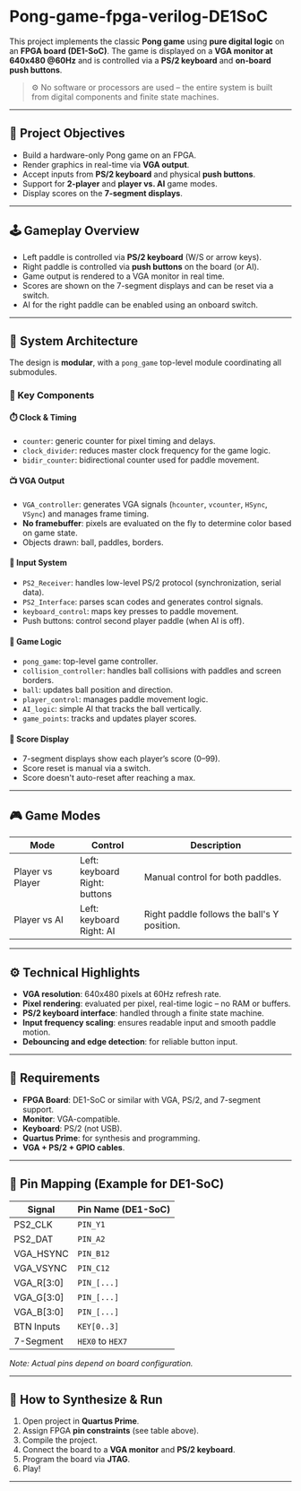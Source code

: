 # Pong-game-fpga-verilog-DE1SoC
This project implements the classic **Pong game** using **pure digital logic** on an **FPGA board (DE1-SoC)**. The game is displayed on a **VGA monitor at 640x480 @60Hz** and is controlled via a **PS/2 keyboard** and **on-board push buttons**.

> ⚙️ No software or processors are used – the entire system is built from digital components and finite state machines.

---

## 🎯 Project Objectives

- Build a hardware-only Pong game on an FPGA.
- Render graphics in real-time via **VGA output**.
- Accept inputs from **PS/2 keyboard** and physical **push buttons**.
- Support for **2-player** and **player vs. AI** game modes.
- Display scores on the **7-segment displays**.

---

## 🕹️ Gameplay Overview

- Left paddle is controlled via **PS/2 keyboard** (W/S or arrow keys).
- Right paddle is controlled via **push buttons** on the board (or AI).
- Game output is rendered to a VGA monitor in real time.
- Scores are shown on the 7-segment displays and can be reset via a switch.
- AI for the right paddle can be enabled using an onboard switch.

---

## 🧱 System Architecture

The design is **modular**, with a `pong_game` top-level module coordinating all submodules.

### 🔧 Key Components

#### ⏱️ Clock & Timing
- `counter`: generic counter for pixel timing and delays.
- `clock_divider`: reduces master clock frequency for the game logic.
- `bidir_counter`: bidirectional counter used for paddle movement.

#### 📺 VGA Output
- `VGA_controller`: generates VGA signals (`hcounter`, `vcounter`, `HSync`, `VSync`) and manages frame timing.
- **No framebuffer**: pixels are evaluated on the fly to determine color based on game state.
- Objects drawn: ball, paddles, borders.

#### 🎹 Input System
- `PS2_Receiver`: handles low-level PS/2 protocol (synchronization, serial data).
- `PS2_Interface`: parses scan codes and generates control signals.
- `keyboard_control`: maps key presses to paddle movement.
- Push buttons: control second player paddle (when AI is off).

#### 🧠 Game Logic
- `pong_game`: top-level game controller.
- `collision_controller`: handles ball collisions with paddles and screen borders.
- `ball`: updates ball position and direction.
- `player_control`: manages paddle movement logic.
- `AI_logic`: simple AI that tracks the ball vertically.
- `game_points`: tracks and updates player scores.

#### 🔢 Score Display
- 7-segment displays show each player’s score (0–99).
- Score reset is manual via a switch.
- Score doesn't auto-reset after reaching a max.

---

## 🎮 Game Modes

| Mode            | Control             | Description                                  |
|-----------------|---------------------|----------------------------------------------|
| Player vs Player | Left: keyboard<br>Right: buttons | Manual control for both paddles.          |
| Player vs AI     | Left: keyboard<br>Right: AI     | Right paddle follows the ball's Y position. |

---

## ⚙️ Technical Highlights

- **VGA resolution**: 640x480 pixels at 60Hz refresh rate.
- **Pixel rendering**: evaluated per pixel, real-time logic – no RAM or buffers.
- **PS/2 keyboard interface**: handled through a finite state machine.
- **Input frequency scaling**: ensures readable input and smooth paddle motion.
- **Debouncing and edge detection**: for reliable button input.

---

## 🧪 Requirements

- **FPGA Board**: DE1-SoC or similar with VGA, PS/2, and 7-segment support.
- **Monitor**: VGA-compatible.
- **Keyboard**: PS/2 (not USB).
- **Quartus Prime**: for synthesis and programming.
- **VGA + PS/2 + GPIO cables**.

---

## 🔌 Pin Mapping (Example for DE1-SoC)

| Signal         | Pin Name (DE1-SoC) |
|----------------|--------------------|
| PS2_CLK        | `PIN_Y1`           |
| PS2_DAT        | `PIN_A2`           |
| VGA_HSYNC      | `PIN_B12`          |
| VGA_VSYNC      | `PIN_C12`          |
| VGA_R[3:0]     | `PIN_[...]`        |
| VGA_G[3:0]     | `PIN_[...]`        |
| VGA_B[3:0]     | `PIN_[...]`        |
| BTN Inputs     | `KEY[0..3]`        |
| 7-Segment      | `HEX0` to `HEX7`   |

_Note: Actual pins depend on board configuration._

---

## 🚀 How to Synthesize & Run

1. Open project in **Quartus Prime**.
2. Assign FPGA **pin constraints** (see table above).
3. Compile the project.
4. Connect the board to a **VGA monitor** and **PS/2 keyboard**.
5. Program the board via **JTAG**.
6. Play!

---
